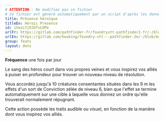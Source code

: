 ```yaml
---
# ATTENTION : Ne modifiez pas ce fichier
# Ce fichier est généré automatiquement par un script d'après les données du module Foundry VTT officiel et de sa traduction
title: Présence héroïque
titleEn: Heroic Presence
id: iVwsLYjOJbfvL0Pe
urlFr: https://gitlab.com/pathfinder-fr/foundryvtt-pathfinder2-fr/-/blob/master/data/feats/iVwsLYjOJbfvL0Pe.htm
urlEn: https://gitlab.com/hooking/foundry-vtt---pathfinder-2e/-/blob/master/packs/data/feats.db/heroic-presence.json
group: feats
layout: dons
---
```

**Fréquence** une fois par jour

Le sang des héros court dans vos propres veines et vous inspirez vos alliés à puiser en profondeur pour trouver un nouveau niveau de résolution.

Vous accordez jusqu'à 10 créatures consentantes situées dans les 9 m les effets d'un sort de <a class="entity-link" data-pack="pf2e.spells-srd" data-id="GYD0XZ4t3tQq6shc" draggable="true">Conviction zélée</a> de niveau 6, bien que l'effet se termine automatiquement sur une cible à laquelle vous donnez un ordre qu'elle trouverait normalement répugnant.

Cette action possède les traits audible ou visuel, en fonction de la manière dont vous inspirez vos alliés.


